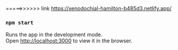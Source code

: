 =====>>>>>> link https://xenodochial-hamilton-b485d3.netlify.app/

### `npm start`

Runs the app in the development mode.\
Open [http://localhost:3000](http://localhost:3000) to view it in the browser.

